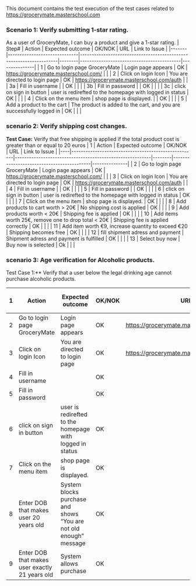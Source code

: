 This document contains the test execution of the test cases related to https://grocerymate.masterschool.com
### Scenario 1: Verify submitting 1-star rating.
As a user of GroceryMate, I can buy a product and give a 1-star rating. 
| Step# | Action                       | Expected outcome                                                   | OK/NOK | URL                                       | Link to Issue |
|-------|------------------------------|--------------------------------------------------------------------|--------|-------------------------------------------|---------------|
| 1     | Go to login page GroceryMate | Login page appears                                                 | OK     | https://grocerymate.masterschool.com/     |               |
| 2     | Click on login Icon          | You are directed to login page                                     | OK     | https://grocerymate.masterschool.com/auth |               |
| 3a    | Fill in username             |                                                                    | OK     |                                           |               |
| 3b    | Fill in password             |                                                                    | OK     |                                           |               |
| 3c    | click on sign in button      | user is redirefted to the homepage with logged in status           | OK     |                                           |               |
| 4     | Click on the menu item       | shop page is displayed. |                                          | OK     |                                           |               |
| 5     | Add a product to the cart    | The product is added to the cart, and you are successfully logged in | OK     |                                           |               |





### scenario 2: Verify shipping cost changes.
**Test Case:** Verify that free shipping is applied if the total product cost is greater than or equal to 20 euros
| 1  | Action                                              | Expected outcome                                         | OK/NOK | URL                                       | Link to Issue |
|----|-----------------------------------------------------|----------------------------------------------------------|--------|-------------------------------------------|---------------|
| 2  | Go to login page GroceryMate                        | Login page appears                                       | OK     | https://grocerymate.masterschool.com/     |               |
| 3  | Click on login Icon                                 | You are directed to login page                           | OK     | https://grocerymate.masterschool.com/auth |               |
| 4  | Fill in username                                    |                                                          | OK     |                                           |               |
| 5  | Fill in password                                    |                                                          | OK     |                                           |               |
| 6  | click on sign in button                             | user is redirefted to the homepage with logged in status | OK     |                                           |               |
| 7  | Click on the menu item                              | shop page is displayed.                                  | OK     |                                           |               |
| 8  | Add products to cart worth > 20€                    | No shipping cost is applied                              | OK     |                                           |               |
| 9  | Add products worth < 20€                            | Shipping fee is applied                                  | OK     |                                           |               |
| 10 | Add items worth 25€, remove one to drop total < 20€ | Shipping fee is applied correctly                        | OK     |                                           |               |
| 11 | Add item worth €9, increase quantity to exceed €20  | Shipping becomes free                                    | OK     |                                           |               |
| 12 | fill shipment adress and payment                    | Shipment adress and payment is fulfilled                 | OK     |                                           |               |
| 13 | Select buy now                                      | Buy now is selected                                      | Ok     |                                           |               |



### scenario 3: Age verification for Alcoholic products.
Test Case 1:** Verify that a user below the legal drinking age cannot purchase alcoholic products.

| 1 | Action                                         | Expected outcome                                                                 | OK/NOK | URL                                       | Link to Issue |
|---|------------------------------------------------|----------------------------------------------------------------------------------|--------|-------------------------------------------|---------------|
| 2 | Go to login page GroceryMate                   | Login page appears                                                               | OK     | https://grocerymate.masterschool.com/     |               |
| 3 | Click on login Icon                            | You are directed to login page                                                   | OK     | https://grocerymate.masterschool.com/auth |               |
| 4 | Fill in username                               |                                                                                  | OK     |                                           |               |
| 5 | Fill in password                               |                                                                                  | OK     |                                           |               |
| 6 | click on sign in button                        | user is redirefted to the homepage with logged in status                         | OK     |                                           |               |
| 7 | Click on the menu item                         | shop page is displayed.                                                          | OK     |                                           |               |
| 8 | Enter DOB that makes user 20 years old         |      System blocks purchase and shows “You are not old enough” message           | OK     |                                           |               |
| 9 | Enter DOB that makes user exactly 21 years old | System allows purchase                                                           | OK     |                                           |               |




